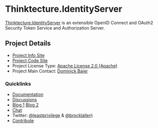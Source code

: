 # Thinktecture.IdentityServer

[Thinktecture.IdentityServer](https://thinktecture.github.io/Thinktecture.IdentityServer.v3.Documentation/) is an extensible OpenID Connect and OAuth2 Security Token Service and Authorization Server.

## Project Details

* [Project Info Site](https://thinktecture.github.io/Thinktecture.IdentityServer.v3.Documentation/)
* [Project Code Site](https://github.com/thinktecture/Thinktecture.IdentityServer.v3)
* Project License Type: [Apache License 2.0 (Apache)](https://github.com/thinktecture/Thinktecture.IdentityServer.v3/blob/master/LICENSE)
* Project Main Contact: [Dominick Baier](https://github.com/leastprivilege)

### Quicklinks

* [Documentation](https://github.com/thinktecture/Thinktecture.IdentityServer.v3/wiki)
* [Discussions](https://github.com/thinktecture/Thinktecture.IdentityServer.v3/issues)
* [Blog 1](http://leastprivilege.com/) [Blog 2](http://brockallen.com/)
* [Chat](https://gitter.im/thinktecture/Thinktecture.IdentityServer.v3)
* Twitter: [@leastprivilege](https://twitter.com/leastprivilege) & 
[@brocklallen](https://twitter.com/brocklallen)\
* [Contribute](https://github.com/thinktecture/Thinktecture.IdentityServer.v3/blob/dev/CONTRIBUTING.md)

